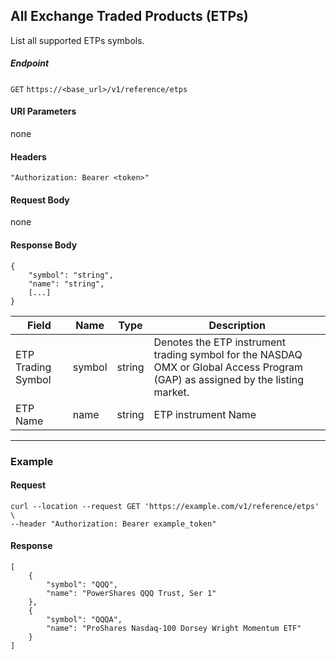 ## All Exchange Traded Products (ETPs)

List all supported ETPs symbols.

##### Endpoint

`GET` `https://<base_url>/v1/reference/etps`

#### URI Parameters

none

#### Headers

`"Authorization: Bearer <token>"`

#### Request Body

none

#### Response Body

```
{
    "symbol": "string",
    "name": "string",
    [...]
}
```

| Field | Name | Type | Description |
|-------|------|------|-------------|
|ETP Trading Symbol|symbol|string|Denotes the ETP instrument trading symbol for the NASDAQ OMX or Global Access Program (GAP) as assigned by the listing market.|
|ETP Name|name|string|ETP instrument Name|


---


### Example

#### Request

```
curl --location --request GET 'https://example.com/v1/reference/etps' \
--header "Authorization: Bearer example_token"
```

#### Response

```
[
    {
        "symbol": "QQQ",
        "name": "PowerShares QQQ Trust, Ser 1"
    },
    {
        "symbol": "QQQA",
        "name": "ProShares Nasdaq-100 Dorsey Wright Momentum ETF"
    }
]
```
